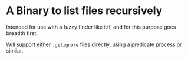 A Binary to list files recursively
==================================

Intended for use with a fuzzy finder like fzf, and for this purpose goes breadth first.

Will support either `.gitignore` files directly, using a predicate process or similar.
